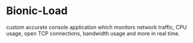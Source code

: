 # Bionic-Load
custom accurate console application which monitors network traffic, CPU usage, open TCP connections, bandwidth usage and more in real time.
